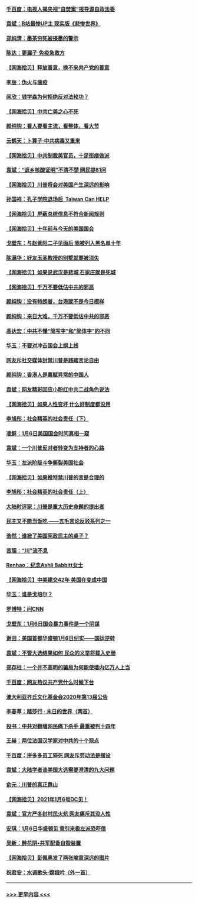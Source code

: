 #### [千百度：电视人揭央视“自焚案”报导源自政法委](../pages/nsc993/n12709760.md?t=01261801) 
#### [袁斌：B站最惨UP主 现实版《悲惨世界》](../pages/nsc993/n12709686.md?t=01261801) 
#### [郑纯清：墨茶穷死被搽墨的警示](../pages/nsc993/n12709262.md?t=01261801) 
#### [陈达：更漏子·免疫急救方](../pages/nsc993/n12709244.md?t=01261801) 
#### [【网海拾贝】释放善意，换不来共产党的善意](../pages/nsc993/n12708361.md?t=01261801) 
#### [李辰：伪火与瘟疫](../pages/nsc993/n12707981.md?t=01261801) 
#### [闻欣：钱学森为何拒绝反对法轮功？](../pages/nsc993/n12707407.md?t=01261801) 
#### [【网海拾贝】中共亡美之心不死](../pages/nsc993/n12707621.md?t=01261801) 
#### [颜纯钩：看人要看主流，看整体，看大节](../pages/nsc993/n12707536.md?t=01261801) 
#### [云鹤天：卜算子‧中共病毒又重来](../pages/nsc993/n12707408.md?t=01261801) 
#### [【网海拾贝】中共制裁美官员，十足街痞做派](../pages/nsc993/n12705115.md?t=01261801) 
#### [袁斌：“返乡核酸证明”不清不楚 网民提81问](../pages/nsc993/n12704982.md?t=01261801) 
#### [【网海拾贝】川普将会对美国产生深远的影响](../pages/nsc993/n12703045.md?t=01261801) 
#### [孙国祥：孔子学院退场后  Taiwan Can HELP](../pages/nsc993/n12702430.md?t=01261801) 
#### [【网海拾贝】屏蔽总统信息不符合新闻规则](../pages/nsc993/n12699998.md?t=01261801) 
#### [【网海拾贝】十年前与今天的美国国会](../pages/nsc993/n12696993.md?t=01261801) 
#### [戈壁东：与赵紫阳二子见面后 我被列入黑名单十年](../pages/nsc993/n12696215.md?t=01261801) 
#### [陈满华：好友玉圣教授的别墅就要被消失](../pages/nsc993/n12695411.md?t=01261801) 
#### [【网海拾贝】如果说武汉是悲城 石家庄就是死城](../pages/nsc993/n12694589.md?t=01261801) 
#### [【网海拾贝】千万不要低估中共的邪恶](../pages/nsc993/n12692771.md?t=01261801) 
#### [颜纯钩：没有特朗普，台港就不是今日模样](../pages/nsc993/n12692678.md?t=01261801) 
#### [颜纯钩：来日大难，千万不要低估中共的邪恶](../pages/nsc993/n12692080.md?t=01261801) 
#### [高达宏：中共不懂“简写字”和“简体字”的不同](../pages/nsc993/n12692068.md?t=01261801) 
#### [华玉：不要对冲击国会上纲上线](../pages/nsc993/n12689948.md?t=01261801) 
#### [网友斥社交媒体封禁川普是践踏言论自由](../pages/nsc993/n12687482.md?t=01261801) 
#### [颜纯钩：香港人是禀赋异常的中国人](../pages/nsc993/n12685142.md?t=01261801) 
#### [袁斌：网友精彩回应小粉红中共二战角色说法](../pages/nsc993/n12684994.md?t=01261801) 
#### [【网海拾贝】如果人性变坏 什么好制度都没用](../pages/nsc993/n12683000.md?t=01261801) 
#### [李旭彤：社会精英的社会责任（下）](../pages/nsc993/n12680604.md?t=01261801) 
#### [凌稣：1月6日美国国会时间真相一窥](../pages/nsc993/n12682780.md?t=01261801) 
#### [袁斌：一个川普反对者转变为支持者的心路](../pages/nsc993/n12682700.md?t=01261801) 
#### [华玉：左派阶级斗争撕裂美国社会](../pages/nsc993/n12681226.md?t=01261801) 
#### [【网海拾贝】如果推特禁川普的言是合理的](../pages/nsc993/n12681232.md?t=01261801) 
#### [李旭彤：社会精英的社会责任（上）](../pages/nsc993/n12680501.md?t=01261801) 
#### [大陆时评家：川普是重大历史命题的提出者](../pages/nsc993/n12679904.md?t=01261801) 
#### [民主又不能当饭吃 ——五毛言论反驳系列之一](../pages/nsc993/n12679877.md?t=01261801) 
#### [浩然：谁掀了美国宪政民主的桌子？](../pages/nsc993/n12679850.md?t=01261801) 
#### [苦胆：“川”流不息](../pages/nsc993/n12678388.md?t=01261801) 
#### [Renhao：纪念Ashli Babbitt女士](../pages/nsc993/n12678359.md?t=01261801) 
#### [【网海拾贝】中美建交42年 美国在变成中国](../pages/nsc993/n12678324.md?t=01261801) 
#### [华玉：谁是戈培尔？](../pages/nsc993/n12677515.md?t=01261801) 
#### [罗博特：问CNN](../pages/nsc993/n12677172.md?t=01261801) 
#### [戈壁东：1月6日国会暴力事件是一个阴谋](../pages/nsc993/n12674639.md?t=01261801) 
#### [谢田：美国首都华盛顿1月6日纪实——国运逆转](../pages/nsc993/n12673190.md?t=01261801) 
#### [袁斌：不管大选结果如何 民众的义举将载入史册](../pages/nsc993/n12672787.md?t=01261801) 
#### [郑存柱：一个并不高明的骗局为何能使墙内亿万人上当](../pages/nsc993/n12671449.md?t=01261801) 
#### [千百度：网友热议共产党什么时候下台](../pages/nsc993/n12670442.md?t=01261801) 
#### [澳大利亚齐氏文化基金会2020年第13届公告](../pages/nsc993/n12670273.md?t=01261801) 
#### [李春草：踏莎行 · 末日的世界（两首）](../pages/nsc993/n12670253.md?t=01261801) 
#### [投书：中共对翻墙网民痛下杀手 最重被判十四年](../pages/nsc993/n12670190.md?t=01261801) 
#### [王赫：两位法国汉学家对中共的十个观点](../pages/nsc993/n12669593.md?t=01261801) 
#### [千百度：拼多多员工猝死 网友斥劳动法是摆设](../pages/nsc993/n12668081.md?t=01261801) 
#### [袁斌：大陆学者谈美国大选需要澄清的九大问题](../pages/nsc993/n12668023.md?t=01261801) 
#### [俞元：川普的真正靠山](../pages/nsc993/n12668000.md?t=01261801) 
#### [【网海拾贝】2021年1月6号DC见！](../pages/nsc993/n12664957.md?t=01261801) 
#### [袁斌：官方严冬封村民火炕 网友痛斥其没人性](../pages/nsc993/n12664882.md?t=01261801) 
#### [安琪：1月6日华盛顿见 竟引来极左派恐吓信](../pages/nsc993/n12664831.md?t=01261801) 
#### [吴新：醉花阴•共军配备自毁装置](../pages/nsc993/n12664766.md?t=01261801) 
#### [【网海拾贝】彭佩奥发了两张喻意深远的图片](../pages/nsc993/n12663515.md?t=01261801) 
#### [祝君安：水调歌头·嫦娥吟（外一首）](../pages/nsc993/n12663345.md?t=01261801) 

----
#### [ >>> 更早内容 <<< ](../indexes/nsc993-earlier.md)
